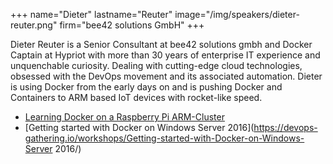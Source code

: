 +++
name="Dieter"
lastname="Reuter"
image="/img/speakers/dieter-reuter.png"
firm="bee42 solutions GmbH"
+++

Dieter Reuter is a Senior Consultant at bee42 solutions gmbh and Docker Captain at Hypriot with more than 30 years of enterprise IT experience and unquenchable curiosity. 
Dealing with cutting-edge cloud technologies, obsessed with the DevOps movement and its associated automation. 
Dieter is using Docker from the early days on and is pushing Docker and Containers to ARM based IoT devices with rocket-like speed.


* [Learning Docker on a Raspberry Pi ARM-Cluster](https://devops-gathering.io/workshops/Learning-Docker-on-a-Raspberry-Pi-ARM-Cluster/)
* [Getting started with Docker on Windows Server 2016](https://devops-gathering.io/workshops/Getting-started-with-Docker-on-Windows-Server 2016/)

